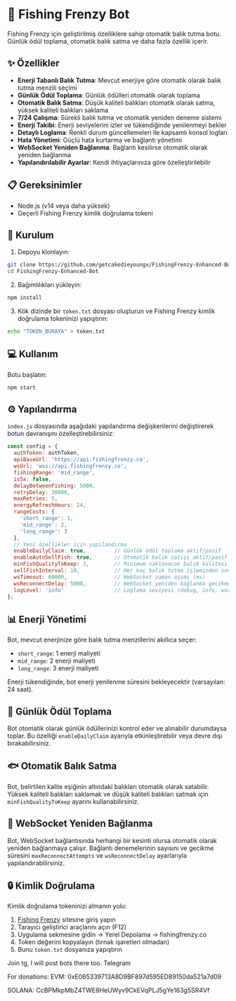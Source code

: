 # 🎣 Fishing Frenzy  Bot

Fishing Frenzy için geliştirilmiş özelliklere sahip otomatik balık tutma botu. Günlük ödül toplama, otomatik balık satma ve daha fazla özellik içerir.

## ✨ Özellikler

- **Enerji Tabanlı Balık Tutma**: Mevcut enerjiye göre otomatik olarak balık tutma menzili seçimi
- **Günlük Ödül Toplama**: Günlük ödülleri otomatik olarak toplama
- **Otomatik Balık Satma**: Düşük kaliteli balıkları otomatik olarak satma, yüksek kaliteli balıkları saklama
- **7/24 Çalışma**: Sürekli balık tutma ve otomatik yeniden deneme sistemi
- **Enerji Takibi**: Enerji seviyelerini izler ve tükendiğinde yenilenmeyi bekler
- **Detaylı Loglama**: Renkli durum güncellemeleri ile kapsamlı konsol logları
- **Hata Yönetimi**: Güçlü hata kurtarma ve bağlantı yönetimi
- **WebSocket Yeniden Bağlanma**: Bağlantı kesilirse otomatik olarak yeniden bağlanma
- **Yapılandırılabilir Ayarlar**: Kendi ihtiyaçlarınıza göre özelleştirilebilir

## 📋 Gereksinimler

- Node.js (v14 veya daha yüksek)
- Geçerli Fishing Frenzy kimlik doğrulama tokeni

## 🚀 Kurulum

1. Depoyu klonlayın:
```bash
git clone https://github.com/getcakedieyoungx/FishingFrenzy-Enhanced-Bot.git
cd FishingFrenzy-Enhanced-Bot
```

2. Bağımlılıkları yükleyin:
```bash
npm install
```

3. Kök dizinde bir `token.txt` dosyası oluşturun ve Fishing Frenzy kimlik doğrulama tokeninizi yapıştırın:
```bash
echo "TOKEN_BURAYA" > token.txt
```

## 💻 Kullanım

Botu başlatın:
```bash
npm start
```

## ⚙️ Yapılandırma

`index.js` dosyasında aşağıdaki yapılandırma değişkenlerini değiştirerek botun davranışını özelleştirebilirsiniz:

```javascript
const config = {
  authToken: authToken,
  apiBaseUrl: 'https://api.fishingfrenzy.co',
  wsUrl: 'wss://api.fishingfrenzy.co',
  fishingRange: 'mid_range', 
  is5x: false,
  delayBetweenFishing: 5000,
  retryDelay: 30000,
  maxRetries: 5,
  energyRefreshHours: 24, 
  rangeCosts: {
    'short_range': 1,
    'mid_range': 2,
    'long_range': 3
  },
  // Yeni özellikler için yapılandırma
  enableDailyClaim: true,         // Günlük ödül toplama aktif/pasif
  enableAutoSellFish: true,       // Otomatik balık satışı aktif/pasif
  minFishQualityToKeep: 3,        // Minimum saklanacak balık kalitesi (1-5 arası)
  sellFishInterval: 10,           // Her kaç balık tutma işleminden sonra satış yapılacak
  wsTimeout: 60000,               // WebSocket zaman aşımı (ms)
  wsReconnectDelay: 5000,         // WebSocket yeniden bağlanma gecikmesi (ms)
  logLevel: 'info'                // Loglama seviyesi (debug, info, warn, error)
};
```

## 📊 Enerji Yönetimi

Bot, mevcut enerjinize göre balık tutma menzillerini akıllıca seçer:
- `short_range`: 1 enerji maliyeti
- `mid_range`: 2 enerji maliyeti
- `long_range`: 3 enerji maliyeti

Enerji tükendiğinde, bot enerji yenilenme süresini bekleyecektir (varsayılan: 24 saat).

## 🎁 Günlük Ödül Toplama

Bot otomatik olarak günlük ödüllerinizi kontrol eder ve alınabilir durumdaysa toplar. Bu özelliği `enableDailyClaim` ayarıyla etkinleştirebilir veya devre dışı bırakabilirsiniz.

## 🐟 Otomatik Balık Satma

Bot, belirtilen kalite eşiğinin altındaki balıkları otomatik olarak satabilir. Yüksek kaliteli balıkları saklamak ve düşük kaliteli balıkları satmak için `minFishQualityToKeep` ayarını kullanabilirsiniz.

## 🔄 WebSocket Yeniden Bağlanma

Bot, WebSocket bağlantısında herhangi bir kesinti olursa otomatik olarak yeniden bağlanmaya çalışır. Bağlantı denemelerinin sayısını ve gecikme süresini `maxReconnectAttempts` ve `wsReconnectDelay` ayarlarıyla yapılandırabilirsiniz.

## 🔒 Kimlik Doğrulama

Kimlik doğrulama tokeninizi almanın yolu:
1. [Fishing Frenzy](https://fishingfrenzy.co/) sitesine giriş yapın
2. Tarayıcı geliştirici araçlarını açın (F12)
3. Uygulama sekmesine gidin → Yerel Depolama → fishingfrenzy.co
4. Token değerini kopyalayın (tırnak işaretleri olmadan)
5. Bunu `token.txt` dosyanıza yapıştırın


Join tg, I will post bots there too.
Telegram

For donations:
EVM: 0xE065339713A8D9BF897d595ED89150da521a7d09

SOLANA: CcBPMkpMbZ4TWE8HeUWyv9CkEVqPLJ5gYe163g5SR4Vf
